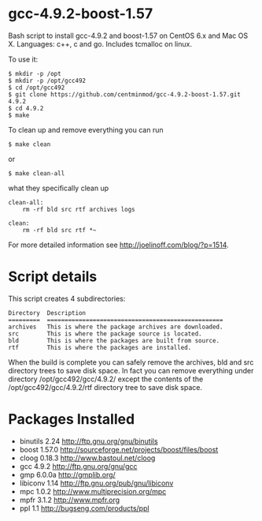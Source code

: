 gcc-4.9.2-boost-1.57
====================

  Bash script to install gcc-4.9.2 and boost-1.57 on CentOS 6.x and Mac OS X. Languages: c++, c and go. Includes tcmalloc on linux.
  
  To use it:

    $ mkdir -p /opt
    $ mkdir -p /opt/gcc492
    $ cd /opt/gcc492
    $ git clone https://github.com/centminmod/gcc-4.9.2-boost-1.57.git 4.9.2
    $ cd 4.9.2
    $ make

To clean up and remove everything you can run

    $ make clean

or

    $ make clean-all

what they specifically clean up

    clean-all:
        rm -rf bld src rtf archives logs
    
    clean:
        rm -rf bld src rtf *~


For more detailed information see http://joelinoff.com/blog/?p=1514.

Script details
====================

This script creates 4 subdirectories:

    Directory  Description
    =========  ==================================================
    archives   This is where the package archives are downloaded.
    src        This is where the package source is located.
    bld        This is where the packages are built from source.
    rtf        This is where the packages are installed.

When the build is complete you can safely remove the archives, bld and src directory trees to save disk space. In fact you can remove everything under directory /opt/gcc492/gcc/4.9.2/ except the contents of the /opt/gcc492/gcc/4.9.2/rtf directory tree to save disk space.

Packages Installed
====================

* binutils    2.24    http://ftp.gnu.org/gnu/binutils
* boost       1.57.0  http://sourceforge.net/projects/boost/files/boost
* cloog       0.18.3  http://www.bastoul.net/cloog
* gcc         4.9.2   http://ftp.gnu.org/gnu/gcc
* gmp         6.0.0a   http://gmplib.org/
* libiconv    1.14    http://ftp.gnu.org/pub/gnu/libiconv
* mpc         1.0.2   http://www.multiprecision.org/mpc
* mpfr        3.1.2   http://www.mpfr.org
* ppl         1.1     http://bugseng.com/products/ppl

